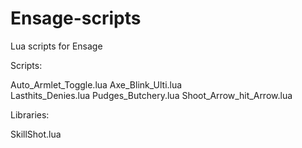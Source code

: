 Ensage-scripts
==============

Lua scripts for Ensage

Scripts:

Auto_Armlet_Toggle.lua
Axe_Blink_Ulti.lua	
Lasthits_Denies.lua
Pudges_Butchery.lua
Shoot_Arrow_hit_Arrow.lua

Libraries:

SkillShot.lua
